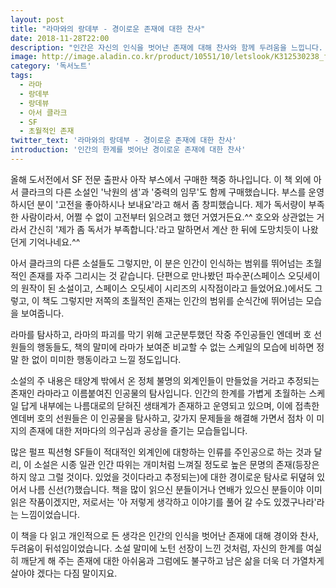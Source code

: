 ```yaml
---
layout: post
title: "라마와의 랑데부 - 경이로운 존재에 대한 찬사"
date: 2018-11-28T22:00
description: "인간은 자신의 인식을 벗어난 존재에 대해 찬사와 함께 두려움을 느낍니다. 그래서, 그 존재를 신이라고 부릅니다."
image: http://image.aladin.co.kr/product/10551/10/letslook/K312530238_f.jpg
category: '독서노트'  
tags: 
  - 라마
  - 랑데부
  - 랑데뷰
  - 아서 클라크
  - SF
  - 초월적인 존재
twitter_text: '라마와의 랑데부 - 경이로운 존재에 대한 찬사'
introduction: '인간의 한계를 벗어난 경이로운 존재에 대한 찬사'
---
```


올해 도서전에서 SF 전문 출판사 아작 부스에서 구매한 책중 하나입니다. 이 책 외에 아서 클라크의 다른 소설인 '낙원의 샘'과 '중력의 임무'도 함께 구매했습니다. 부스를 운영하시던 분이 '고전을 좋아하시나 보내요'라고 해서 좀 창피했습니다. 제가 독서량이 부족한 사람이라서, 어쩔 수 없이 고전부터 읽으려고 했던 거였거든요.^^ 호오와 상관없는 거라서 간신히 '제가 좀 독서가 부족합니다.'라고 말하면서 계산 한 뒤에 도망치듯이 나왔던게 기억나네요.^^

아서 클라크의 다른 소설들도 그렇지만, 이 분은 인간이 인식하는 범위를 뛰어넘는 초월적인 존재를 자주 그리시는 것 같습니다. 단편으로 만나봤던 파수꾼(스페이스 오딧세이의 원작이 된 소설이고, 스페이스 오딧세이 시리즈의 시작점이라고 들었어요.)에서도 그렇고, 이 책도 그렇지만 저쪽의 초월적인 존재는 인간의 범위를 순식간에 뛰어넘는 모습을 보여줍니다. 
 
라마를 탐사하고, 라마의 파괴를 막기 위해 고군분투했던 작중 주인공들인 엔데버 호 선원들의 행동들도, 책의 말미에 라마가 보여준 비교할 수 없는 스케일의 모습에 비하면 정말 한 없이 미미한 행동이라고 느낄 정도입니다.

소설의 주 내용은 태양계 밖에서 온 정체 불명의 외계인들이 만들었을 거라고 추정되는 존재인 라마라고 이름붙여진 인공물의 탐사입니다. 인간의 한계를 가볍게 초월하는 스케일 답게 내부에는 나름대로의 닫혀진 생태계가 존재하고 운영되고 있으며, 이에 접촉한 엔데버 호의 선원들은 이 인공물을 탐사하고, 갖가지 문제들을 해결해 가면서 점차 이 미지의 존재에 대한 저마다의 의구심과 공상을 즐기는 모습들입니다.

많은 펄프 픽션형 SF들이 적대적인 외계인에 대항하는 인류를 주인공으로 하는 것과 달리, 이 소설은 시종 일관 인간 따위는 개미처럼 느껴질 정도로 높은 문명의 존재(등장은 하지 않고 그럴 것이다. 있었을 것이다라고 추정되는)에 대한 경이로운 탐사로 뒤뎦혀 있어서 나름 신선(?)했습니다. 책을 많이 읽으신 분들이거나 연배가 있으신 분들이야 이미 읽은 작품이겠지만, 저로서는 '아 저렇게 생각하고 이야기를 풀어 갈 수도 있겠구나라'라는 느낌이었습니다.

이 책을 다 읽고 개인적으로 든 생각은 인간의 인식을 벗어난 존재에 대해 경이와 찬사, 두려움이 뒤섞임이었습니다. 소설 말미에 노턴 선장이 느낀 것처럼, 자신의 한계를 여실히 깨닫게 해 주는 존재에 대한 아쉬움과 그럼에도 불구하고 남은 삶을 더욱 더 가열차게 살아야 겠다는 다짐 말이지요.
